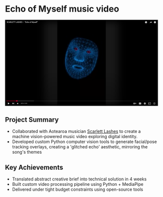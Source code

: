 # Echo of Myself music video

[![Watch on YouTube](assets/Echo_thumbnail.png)](https://www.youtube.com/watch?v=UxYISq7wdTc)

## Project Summary
- Collaborated with Aotearoa musician [Scarlett Lashes](https://www.instagram.com/scarlettlashes/ "Scarlett Lashes' Instagram") to create a machine vision-powered music video exploring digital identity.
- Developed custom Python computer vision tools to generate facial/pose tracking overlays, creating a 'glitched echo' aesthetic, mirroring the song's themes

## Key Achievements
- Translated abstract creative brief into technical solution in 4 weeks
- Built custom video processing pipeline using Python + MediaPipe
- Delivered under tight budget constraints using open-source tools

